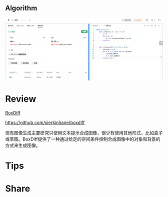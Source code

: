 ## Algorithm

![ianxiao-2023-08-06-lc.png](../../../images/temp/ianxiao-2023-08-06-lc.png)


# Review

[BoxDiff](https://arxiv.org/pdf/2307.10816v2.pdf)

https://github.com/sierkinhane/boxdiff

现有图像生成主要研究只使用文本提示合成图像，很少有使用其他形式，比如盒子或草图。BoxDiff提供了一种通过给定的空间条件控制合成图像中的对象和背景的方式来生成图像。

# Tips


# Share
